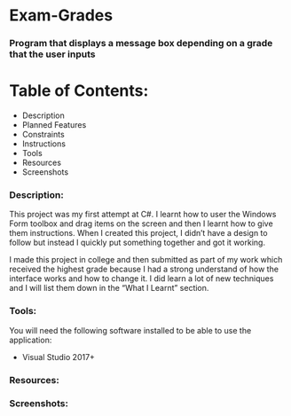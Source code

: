 # Exam-Grades
### Program that displays a message box depending on a grade that the user inputs

# Table of Contents:
- Description
- Planned Features
- Constraints
- Instructions
- Tools
- Resources
- Screenshots

### Description: 

This project was my first attempt at C#. I learnt how to user the Windows Form toolbox and drag items on the screen and then I learnt how to give them instructions. When I created this project, I didn’t have a design to follow but instead I quickly put something together and got it working.

I made this project in college and then submitted as part of my work which received the highest grade because I had a strong understand of how the interface works and how to change it. I did learn a lot of new techniques and I will list them down in the “What I Learnt” section.

### Tools:
You will need the following software installed to be able to use the application:
- Visual Studio 2017+

### Resources:

### Screenshots:
